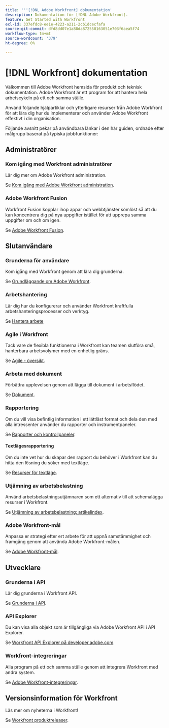 ```yaml
---
title: '''[!DNL Adobe Workfront] dokumentation'
description: Dokumentation för [!DNL Adobe Workfront].
feature: Get Started with Workfront
exl-id: 337efdc8-ee1e-4223-a211-2cb1dcecfafa
source-git-commit: dfd8dd07e1a88da872550163051e703f6aea5f74
workflow-type: tm+mt
source-wordcount: '379'
ht-degree: 0%

---
```


# [!DNL Workfront] dokumentation

Välkommen till Adobe Workfront hemsida för produkt och teknisk dokumentation. Adobe Workfront är ett program för att hantera hela arbetscykeln på ett och samma ställe.

Använd följande hjälpartiklar och ytterligare resurser från Adobe Workfront för att lära dig hur du implementerar och använder Adobe Workfront effektivt i din organisation.

Följande avsnitt pekar på användbara länkar i den här guiden, ordnade efter målgrupp baserat på typiska jobbfunktioner:

## Administratörer

### Kom igång med Workfront administratörer

Lär dig mer om Adobe Workfront administration.

Se [Kom igång med Adobe Workfront administration](/help/quicksilver/administration-and-setup/get-started-wf-administration/get-started-with-wf-administration.md).

### Adobe Workfront Fusion

Workfront Fusion kopplar ihop appar och webbtjänster sömlöst så att du kan koncentrera dig på nya uppgifter istället för att upprepa samma uppgifter om och om igen.

Se [Adobe Workfront Fusion](/help/quicksilver/workfront-fusion/workfront-fusion-2.md).

## Slutanvändare

### Grunderna för användare

Kom igång med Workfront genom att lära dig grunderna.

Se [Grundläggande om Adobe Workfront](/help/quicksilver/workfront-basics/workfront-basics.md).

### Arbetshantering

Lär dig hur du konfigurerar och använder Workfront kraftfulla arbetshanteringsprocesser och verktyg.

Se [Hantera arbete](/help/quicksilver/manage-work/manage-work.md)


### Agile i Workfront

Tack vare de flexibla funktionerna i Workfront kan teamen slutföra små, hanterbara arbetsvolymer med en enhetlig gräns.

Se [Agile - översikt](/help/quicksilver/agile/agile-overview.md).

### Arbeta med dokument

Förbättra upplevelsen genom att lägga till dokument i arbetsflödet.

Se [Dokument](/help/quicksilver/documents/documents-overview.md).

### Rapportering

Om du vill visa befintlig information i ett lättläst format och dela den med alla intressenter använder du rapporter och instrumentpaneler.

Se [Rapporter och kontrollpaneler](/help/quicksilver/reports-and-dashboards/reports-and-dashboards-overview.md).

#### Textlägesrapportering

Om du inte vet hur du skapar den rapport du behöver i Workfront kan du hitta den lösning du söker med textläge.

Se [Resurser för textläge](/help/quicksilver/reports-and-dashboards/reports/text-mode/text-mode-resources.md).

### Utjämning av arbetsbelastning

Använd arbetsbelastningsutjämnaren som ett alternativ till att schemalägga resurser i Workfront.

Se [Utjämning av arbetsbelastning: artikelindex](/help/quicksilver/resource-mgmt/workload-balancer/workload-balancer.md).

### Adobe Workfront-mål

Anpassa er strategi efter ert arbete för att uppnå samstämmighet och framgång genom att använda Adobe Workfront-målen.

Se [Adobe Workfront-mål](/help/quicksilver/workfront-goals/workfront-goals.md).

## Utvecklare

### Grunderna i API

Lär dig grunderna i Workfront API.

Se [Grunderna i API](/help/quicksilver/wf-api/general/api-basics.md).

### API Explorer

Du kan visa alla objekt som är tillgängliga via Adobe Workfront API i API Explorer.

Se [Workfront API Explorer på developer.adobe.com](https://developer.adobe.com/workfront/api-explorer/).

### Workfront-integreringar

Alla program på ett och samma ställe genom att integrera Workfront med andra system.

Se [Adobe Workfront-integreringar](/help/quicksilver/workfront-integrations-and-apps/workfront-integrations.md).

## Versionsinformation för Workfront

Läs mer om nyheterna i Workfront!

Se [Workfront produktreleaser](/help/quicksilver/product-announcements/product-releases/product-releases.md).